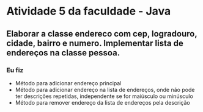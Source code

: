 # Atividade 5 da faculdade - Java

## Elaborar a classe endereco com cep, logradouro, cidade, bairro e numero. Implementar lista de endereços na classe pessoa.

### Eu fiz
- Método para adicionar endereço principal
- Método para adicionar endereço na lista de endereços, onde não pode ter descrições repetidas, independente se for maiúsculo ou minúsculo
- Método para remover endereço da lista de endereços pela descrição